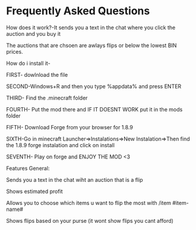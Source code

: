 # Frequently Asked Questions
How does it work?-It sends you a text in the chat where you click the auction and you buy it

The auctions that are chsoen are awlays flips or below the lowest BIN prices.

How do i install it- 

FIRST- dowlnload the file 

SECOND-Windows+R and then you type %appdata% and press ENTER

THIRD- Find the .minecraft folder

FOURTH- Put the mod there and IF IT DOESNT WORK put it in the mods folder

FIFTH- Download Forge from your browser for 1.8.9

SIXTH-Go in minecraft Launcher=>Instalations=>New Instalation=>Then find the 1.8.9 forge instalation and click on install

SEVENTH- Play on forge and ENJOY THE MOD <3


Features
General:


Sends you a text in the chat wiht an auction that is a flip

Shows estimated profit

Allows you to choose which items u want to flip the most with /item #item-name#

Shows flips based on your purse (it wont show flips you cant afford)

